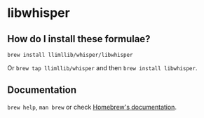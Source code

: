 # libwhisper

## How do I install these formulae?

`brew install llimllib/whisper/libwhisper`

Or `brew tap llimllib/whisper` and then `brew install libwhisper`.

## Documentation

`brew help`, `man brew` or check [Homebrew's documentation](https://docs.brew.sh).
